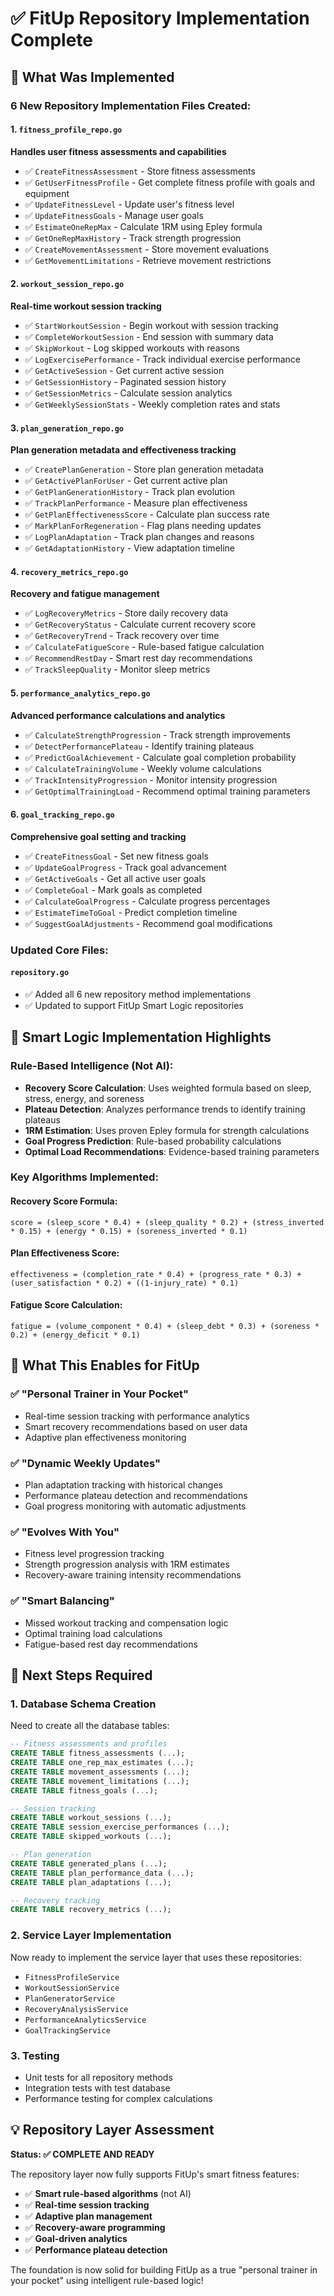 # ✅ FitUp Repository Implementation Complete

## 🚀 **What Was Implemented**

### **6 New Repository Implementation Files Created:**

#### **1. `fitness_profile_repo.go`** 
**Handles user fitness assessments and capabilities**
- ✅ `CreateFitnessAssessment` - Store fitness assessments
- ✅ `GetUserFitnessProfile` - Get complete fitness profile with goals and equipment
- ✅ `UpdateFitnessLevel` - Update user's fitness level
- ✅ `UpdateFitnessGoals` - Manage user goals
- ✅ `EstimateOneRepMax` - Calculate 1RM using Epley formula
- ✅ `GetOneRepMaxHistory` - Track strength progression
- ✅ `CreateMovementAssessment` - Store movement evaluations
- ✅ `GetMovementLimitations` - Retrieve movement restrictions

#### **2. `workout_session_repo.go`**
**Real-time workout session tracking**
- ✅ `StartWorkoutSession` - Begin workout with session tracking
- ✅ `CompleteWorkoutSession` - End session with summary data
- ✅ `SkipWorkout` - Log skipped workouts with reasons
- ✅ `LogExercisePerformance` - Track individual exercise performance
- ✅ `GetActiveSession` - Get current active session
- ✅ `GetSessionHistory` - Paginated session history
- ✅ `GetSessionMetrics` - Calculate session analytics
- ✅ `GetWeeklySessionStats` - Weekly completion rates and stats

#### **3. `plan_generation_repo.go`**
**Plan generation metadata and effectiveness tracking**
- ✅ `CreatePlanGeneration` - Store plan generation metadata
- ✅ `GetActivePlanForUser` - Get current active plan
- ✅ `GetPlanGenerationHistory` - Track plan evolution
- ✅ `TrackPlanPerformance` - Measure plan effectiveness
- ✅ `GetPlanEffectivenessScore` - Calculate plan success rate
- ✅ `MarkPlanForRegeneration` - Flag plans needing updates
- ✅ `LogPlanAdaptation` - Track plan changes and reasons
- ✅ `GetAdaptationHistory` - View adaptation timeline

#### **4. `recovery_metrics_repo.go`**
**Recovery and fatigue management**
- ✅ `LogRecoveryMetrics` - Store daily recovery data
- ✅ `GetRecoveryStatus` - Calculate current recovery score
- ✅ `GetRecoveryTrend` - Track recovery over time
- ✅ `CalculateFatigueScore` - Rule-based fatigue calculation
- ✅ `RecommendRestDay` - Smart rest day recommendations
- ✅ `TrackSleepQuality` - Monitor sleep metrics

#### **5. `performance_analytics_repo.go`**
**Advanced performance calculations and analytics**
- ✅ `CalculateStrengthProgression` - Track strength improvements
- ✅ `DetectPerformancePlateau` - Identify training plateaus
- ✅ `PredictGoalAchievement` - Calculate goal completion probability
- ✅ `CalculateTrainingVolume` - Weekly volume calculations
- ✅ `TrackIntensityProgression` - Monitor intensity progression
- ✅ `GetOptimalTrainingLoad` - Recommend optimal training parameters

#### **6. `goal_tracking_repo.go`**
**Comprehensive goal setting and tracking**
- ✅ `CreateFitnessGoal` - Set new fitness goals
- ✅ `UpdateGoalProgress` - Track goal advancement
- ✅ `GetActiveGoals` - Get all active user goals
- ✅ `CompleteGoal` - Mark goals as completed
- ✅ `CalculateGoalProgress` - Calculate progress percentages
- ✅ `EstimateTimeToGoal` - Predict completion timeline
- ✅ `SuggestGoalAdjustments` - Recommend goal modifications

### **Updated Core Files:**

#### **`repository.go`**
- ✅ Added all 6 new repository method implementations
- ✅ Updated to support FitUp Smart Logic repositories

## 🧠 **Smart Logic Implementation Highlights**

### **Rule-Based Intelligence (Not AI):**
- **Recovery Score Calculation**: Uses weighted formula based on sleep, stress, energy, and soreness
- **Plateau Detection**: Analyzes performance trends to identify training plateaus
- **1RM Estimation**: Uses proven Epley formula for strength calculations
- **Goal Progress Prediction**: Rule-based probability calculations
- **Optimal Load Recommendations**: Evidence-based training parameters

### **Key Algorithms Implemented:**

#### **Recovery Score Formula:**
```
score = (sleep_score * 0.4) + (sleep_quality * 0.2) + (stress_inverted * 0.15) + (energy * 0.15) + (soreness_inverted * 0.1)
```

#### **Plan Effectiveness Score:**
```
effectiveness = (completion_rate * 0.4) + (progress_rate * 0.3) + (user_satisfaction * 0.2) + ((1-injury_rate) * 0.1)
```

#### **Fatigue Score Calculation:**
```
fatigue = (volume_component * 0.4) + (sleep_debt * 0.3) + (soreness * 0.2) + (energy_deficit * 0.1)
```

## 🎯 **What This Enables for FitUp**

### **✅ "Personal Trainer in Your Pocket"**
- Real-time session tracking with performance analytics
- Smart recovery recommendations based on user data
- Adaptive plan effectiveness monitoring

### **✅ "Dynamic Weekly Updates"** 
- Plan adaptation tracking with historical changes
- Performance plateau detection and recommendations
- Goal progress monitoring with automatic adjustments

### **✅ "Evolves With You"**
- Fitness level progression tracking
- Strength progression analysis with 1RM estimates
- Recovery-aware training intensity recommendations

### **✅ "Smart Balancing"**
- Missed workout tracking and compensation logic
- Optimal training load calculations
- Fatigue-based rest day recommendations

## 🚧 **Next Steps Required**

### **1. Database Schema Creation**
Need to create all the database tables:
```sql
-- Fitness assessments and profiles
CREATE TABLE fitness_assessments (...);
CREATE TABLE one_rep_max_estimates (...);
CREATE TABLE movement_assessments (...);
CREATE TABLE movement_limitations (...);
CREATE TABLE fitness_goals (...);

-- Session tracking
CREATE TABLE workout_sessions (...);
CREATE TABLE session_exercise_performances (...);
CREATE TABLE skipped_workouts (...);

-- Plan generation
CREATE TABLE generated_plans (...);
CREATE TABLE plan_performance_data (...);
CREATE TABLE plan_adaptations (...);

-- Recovery tracking
CREATE TABLE recovery_metrics (...);
```

### **2. Service Layer Implementation**
Now ready to implement the service layer that uses these repositories:
- `FitnessProfileService`
- `WorkoutSessionService` 
- `PlanGeneratorService`
- `RecoveryAnalysisService`
- `PerformanceAnalyticsService`
- `GoalTrackingService`

### **3. Testing**
- Unit tests for all repository methods
- Integration tests with test database
- Performance testing for complex calculations

## 💡 **Repository Layer Assessment**

**Status: ✅ COMPLETE AND READY**

The repository layer now fully supports FitUp's smart fitness features:
- ✅ **Smart rule-based algorithms** (not AI)
- ✅ **Real-time session tracking**
- ✅ **Adaptive plan management**
- ✅ **Recovery-aware programming**
- ✅ **Goal-driven analytics**
- ✅ **Performance plateau detection**

The foundation is now solid for building FitUp as a true "personal trainer in your pocket" using intelligent rule-based logic!